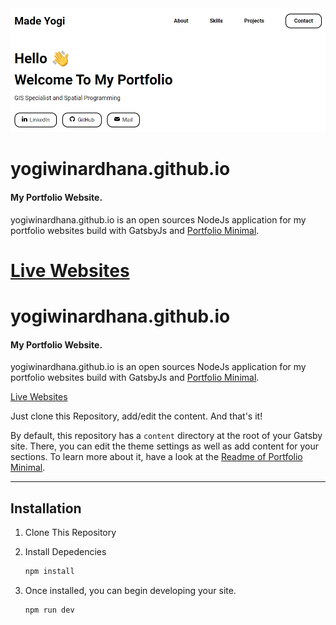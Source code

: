 <img src="screenshot.png" alt="Gatsby Theme Portfolio Minimal Screenshot" width="700" />

# yogiwinardhana.github.io

#### My Portfolio Website.

yogiwinardhana.github.io is an open sources NodeJs application for my portfolio websites build with GatsbyJs and [Portfolio Minimal](https://github.com/konstantinmuenster/gatsby-theme-portfolio-minimal/tree/main/gatsby-theme-portfolio-minimal#readme).

[Live Websites](https://yogiwinardhana.geosai.my.id)
=======
# yogiwinardhana.github.io

#### My Portfolio Website.

yogiwinardhana.github.io is an open sources NodeJs application for my portfolio websites build with GatsbyJs and [Portfolio Minimal](https://github.com/konstantinmuenster/gatsby-theme-portfolio-minimal/tree/main/gatsby-theme-portfolio-minimal#readme).

[Live Websites](https://yogiwinardhana.geosai.my.id)

Just clone this Repository, add/edit the content. And that's it!

By default, this repository has a `content` directory at the root of your Gatsby site. There, you can edit the theme settings as well as add content for your sections. To learn more about it, have a look at the [Readme of Portfolio Minimal](https://github.com/konstantinmuenster/gatsby-theme-portfolio-minimal/tree/main/gatsby-theme-portfolio-minimal#readme).

---

## Installation

1. Clone This Repository

2. Install Depedencies

   ```sh
   npm install
   ```

3. Once installed, you can begin developing your site.

   ```sh
   npm run dev
   ```